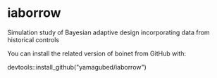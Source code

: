 # iaborrow

Simulation study of Bayesian adaptive design incorporating data from historical controls

You can install the related version of boinet from GitHub with:

devtools::install_github("yamagubed/iaborrow")
